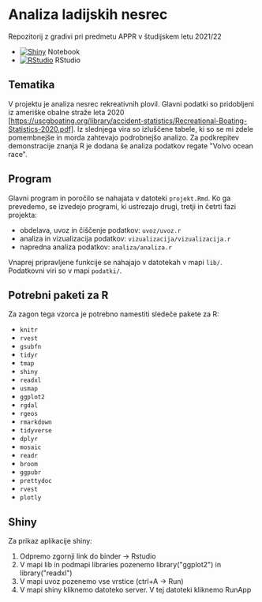 # Analiza ladijskih nesrec

Repozitorij z gradivi pri predmetu APPR v študijskem letu 2021/22

* [![Shiny](http://mybinder.org/badge.svg)](https://nbviewer.org/github/borbregant/APPR_Bor/blob/master/projekt.html) Notebook
* [![RStudio](http://mybinder.org/badge.svg)](http://mybinder.org/v2/gh/borbregant/APPR_Bor/master?urlpath=rstudio) RStudio

## Tematika

V projektu je analiza nesrec rekreativnih plovil. Glavni podatki so pridobljeni iz ameriške obalne straže leta 2020 [https://uscgboating.org/library/accident-statistics/Recreational-Boating-Statistics-2020.pdf]. Iz slednjega vira so izluščene tabele, ki so se mi zdele pomembnejše in morda zahtevajo podrobnejšo analizo. Za podkrepitev demonstracije znanja R je dodana še analiza podatkov regate "Volvo ocean race".

## Program

Glavni program in poročilo se nahajata v datoteki `projekt.Rmd`.
Ko ga prevedemo, se izvedejo programi, ki ustrezajo drugi, tretji in četrti fazi projekta:

* obdelava, uvoz in čiščenje podatkov: `uvoz/uvoz.r`
* analiza in vizualizacija podatkov: `vizualizacija/vizualizacija.r`
* napredna analiza podatkov: `analiza/analiza.r`

Vnaprej pripravljene funkcije se nahajajo v datotekah v mapi `lib/`.
Podatkovni viri so v mapi `podatki/`.
<!--- Zemljevidi v obliki SHP, ki jih program pobere,
se shranijo v mapo `../zemljevidi/` (torej izven mape projekta).-->

## Potrebni paketi za R

Za zagon tega vzorca je potrebno namestiti sledeče pakete za R:

* `knitr`
* `rvest`
* `gsubfn`
* `tidyr`
* `tmap`
* `shiny`
* `readxl`
* `usmap`
* `ggplot2`
* `rgdal`
* `rgeos`
* `rmarkdown`
* `tidyverse`
* `dplyr`
* `mosaic`
* `readr`
* `broom`
* `ggpubr`
* `prettydoc`
* `rvest`
* `plotly`


## Shiny

Za prikaz aplikacije shiny:
<ol>
  <li>Odpremo zgornji link do binder -> Rstudio </li>
  <li>V mapi lib in podmapi libraries pozenemo library("ggplot2") in library("readxl")</li>
  <li>V mapi uvoz pozenemo vse vrstice (ctrl+A -> Run)</li>
  <li>V mapi shiny kliknemo datoteko server. V tej datoteki kliknemo RunApp</li>
</ol>

